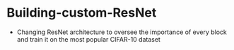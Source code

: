 # Building-custom-ResNet

* Changing ResNet architecture to oversee the importance of every block and train it on the most popular CIFAR-10 dataset
